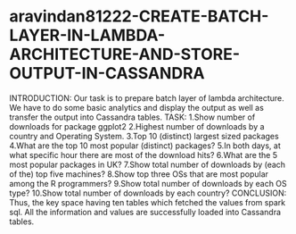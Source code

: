 # aravindan81222-CREATE-BATCH-LAYER-IN-LAMBDA-ARCHITECTURE-AND-STORE-OUTPUT-IN-CASSANDRA
INTRODUCTION: Our task is to prepare batch layer of lambda architecture. We have to do some basic analytics and display the output as well as transfer the output into Cassandra tables.   TASK: 1.Show number of downloads for package ggplot2 2.Highest number of downloads by a country and Operating System. 3.Top 10 (distinct) largest sized packages 4.What are the top 10 most popular (distinct) packages? 5.In both days, at what specific hour there are most of the download hits? 6.What are the 5 most popular packages in UK? 7.Show total number of downloads by (each of the) top five machines? 8.Show top three OSs that are most popular among the R programmers? 9.Show total number of downloads by each OS type? 10.Show total number of downloads by each country?  CONCLUSION: Thus, the key space having ten tables which fetched the values from spark sql. All the information and values are successfully loaded into Cassandra tables. 

